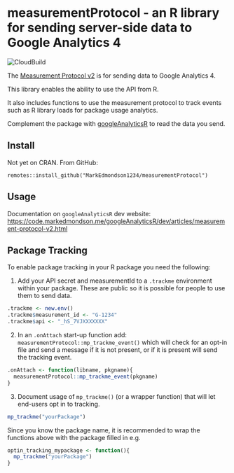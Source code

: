 # measurementProtocol - an R library for sending server-side data to Google Analytics 4

![CloudBuild](https://badger-ewjogewawq-ew.a.run.app/build/status?project=mark-edmondson-gde&id=8d88c387-66f1-4ae4-a202-c1cace1fd71f)

The [Measurement Protocol v2](https://developers.google.com/analytics/devguides/collection/protocol/ga4) is for sending data to Google Analytics 4.

This library enables the ability to use the API from R.

It also includes functions to use the measurement protocol to track events such as R library loads for package usage analytics.  

Complement the package with [googleAnalyticsR](https://code.markedmondson.me/googleAnalyticsR) to read the data you send. 

## Install

Not yet on CRAN.  From GitHub:

```{r}
remotes::install_github("MarkEdmondson1234/measurementProtocol")
```

## Usage 

Documentation on `googleAnalyticsR` dev website: https://code.markedmondson.me/googleAnalyticsR/dev/articles/measurement-protocol-v2.html

## Package Tracking

To enable package tracking in your R package you need the following:

1. Add your API secret and measurementId to a `.trackme` environment within your package.  These are public so it is possible for people to use them to send data.

```r
.trackme <- new.env()
.trackme$measurement_id <- "G-1234"
.trackme$api <- "_hS_7VJXXXXXXX"
```

2. In an `.onAttach` start-up function add: `measurementProtocol::mp_trackme_event()` which will check for an opt-in file and send a message if it is not present, or if it is present will send the tracking event.

```r
.onAttach <- function(libname, pkgname){
  measurementProtocol::mp_trackme_event(pkgname)
}

```

3. Document usage of `mp_trackme()` (or a wrapper function) that will let end-users opt in to tracking.

```r
mp_trackme("yourPackage")
```

Since you know the package name, it is recommended to wrap the functions above with the package filled in e.g.

```r
optin_tracking_mypackage <- function(){
  mp_trackme("yourPackage")
}
```

